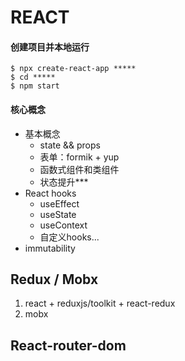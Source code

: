 # REACT

#### 创建项目并本地运行
  ```
  $ npx create-react-app *****
  $ cd *****
  $ npm start
  ```

#### 核心概念
  + 基本概念
    - state && props
    - 表单：formik + yup
    - 函数式组件和类组件
    - 状态提升***
  + React hooks
    - useEffect
    - useState
    - useContext
    - 自定义hooks...
  + immutability


## Redux / Mobx
  1. react + reduxjs/toolkit + react-redux
  2. mobx
## React-router-dom
